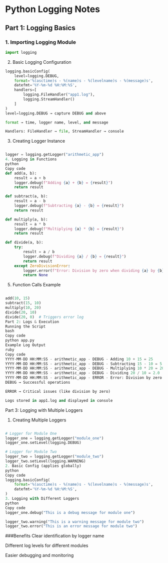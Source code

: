 # Python Logging Notes

## Part 1: Logging Basics

### 1. Importing Logging Module
```python
import logging
```
2. Basic Logging Configuration

```python
logging.basicConfig(
    level=logging.DEBUG,
    format='%(asctime)s - %(name)s - %(levelname)s - %(message)s',
    datefmt='%Y-%m-%d %H:%M:%S',
    handlers=[
        logging.FileHandler("app1.log"),
        logging.StreamHandler()
    ]
)
level=logging.DEBUG → capture DEBUG and above

format → time, logger name, level, and message

Handlers: FileHandler → file, StreamHandler → console
```
3. Creating Logger Instance
```python

logger = logging.getLogger("arithmetic_app")
4. Logging in Functions
python
Copy code
def add(a, b):
    result = a + b
    logger.debug(f"Adding {a} + {b} = {result}")
    return result

def subtract(a, b):
    result = a - b
    logger.debug(f"Subtracting {a} - {b} = {result}")
    return result

def multiply(a, b):
    result = a * b
    logger.debug(f"Multiplying {a} * {b} = {result}")
    return result

def divide(a, b):
    try:
        result = a / b
        logger.debug(f"Dividing {a} / {b} = {result}")
        return result
    except ZeroDivisionError:
        logger.error(f"Error: Division by zero when dividing {a} by {b}")
        return None
```
5. Function Calls Example
```python

add(10, 15)
subtract(15, 10)
multiply(10, 20)
divide(20, 10)
divide(20, 0)  # Triggers error log
Part 2: Logs & Execution
Running the Script
bash
Copy code
python app.py
Example Log Output
ruby
Copy code
YYYY-MM-DD HH:MM:SS - arithmetic_app - DEBUG - Adding 10 + 15 = 25
YYYY-MM-DD HH:MM:SS - arithmetic_app - DEBUG - Subtracting 15 - 10 = 5
YYYY-MM-DD HH:MM:SS - arithmetic_app - DEBUG - Multiplying 10 * 20 = 200
YYYY-MM-DD HH:MM:SS - arithmetic_app - DEBUG - Dividing 20 / 10 = 2.0
YYYY-MM-DD HH:MM:SS - arithmetic_app - ERROR - Error: Division by zero when dividing 20 by 0
DEBUG → Successful operations

ERROR → Critical issues (like division by zero)

Logs stored in app1.log and displayed in console
```
Part 3: Logging with Multiple Loggers
1. Creating Multiple Loggers
```python

# Logger for Module One
logger_one = logging.getLogger("module_one")
logger_one.setLevel(logging.DEBUG)

# Logger for Module Two
logger_two = logging.getLogger("module_two")
logger_two.setLevel(logging.WARNING)
2. Basic Config (applies globally)
python
Copy code
logging.basicConfig(
    format='%(asctime)s - %(name)s - %(levelname)s - %(message)s',
    datefmt='%Y-%m-%d %H:%M:%S',
)
3. Logging with Different Loggers
python
Copy code
logger_one.debug("This is a debug message for module one")

logger_two.warning("This is a warning message for module two")
logger_two.error("This is an error message for module two")
```

###Benefits
Clear identification by logger name

Different log levels for different modules

Easier debugging and monitoring
